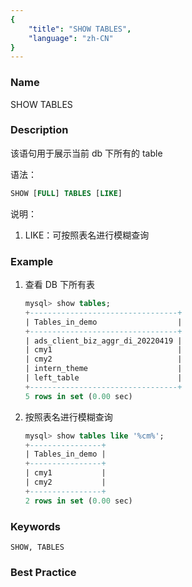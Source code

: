 ```yaml
---
{
    "title": "SHOW TABLES",
    "language": "zh-CN"
}
---
```


<!--
Licensed to the Apache Software Foundation (ASF) under one
or more contributor license agreements.  See the NOTICE file
distributed with this work for additional information
regarding copyright ownership.  The ASF licenses this file
to you under the Apache License, Version 2.0 (the
"License"); you may not use this file except in compliance
with the License.  You may obtain a copy of the License at

  http://www.apache.org/licenses/LICENSE-2.0

Unless required by applicable law or agreed to in writing,
software distributed under the License is distributed on an
"AS IS" BASIS, WITHOUT WARRANTIES OR CONDITIONS OF ANY
KIND, either express or implied.  See the License for the
specific language governing permissions and limitations
under the License.
-->



### Name 

SHOW TABLES

### Description

该语句用于展示当前 db 下所有的 table

语法：

```sql
SHOW [FULL] TABLES [LIKE]
```

说明：

1. LIKE：可按照表名进行模糊查询

### Example

 1. 查看 DB 下所有表
    
     ```sql
     mysql> show tables;
     +---------------------------------+
     | Tables_in_demo                  |
     +---------------------------------+
     | ads_client_biz_aggr_di_20220419 |
     | cmy1                            |
     | cmy2                            |
     | intern_theme                    |
     | left_table                      |
     +---------------------------------+
     5 rows in set (0.00 sec)
     ```

2. 按照表名进行模糊查询

   ```sql
   mysql> show tables like '%cm%';
   +----------------+
   | Tables_in_demo |
   +----------------+
   | cmy1           |
   | cmy2           |
   +----------------+
   2 rows in set (0.00 sec)
   ```

### Keywords

    SHOW, TABLES

### Best Practice

